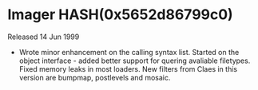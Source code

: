 # Imager HASH(0x5652d86799c0)

Released 14 Jun 1999

- Wrote minor enhancement on the calling syntax list.  Started on the object interface - added better support  for quering avaliable filetypes.  Fixed memory leaks in         most loaders. New filters from Claes in this version  are bumpmap, postlevels and mosaic.